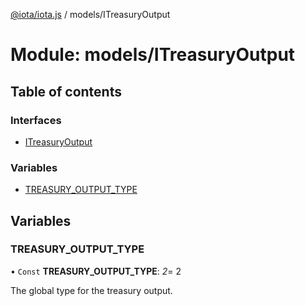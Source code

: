 [@iota/iota.js](../README.md) / models/ITreasuryOutput

# Module: models/ITreasuryOutput

## Table of contents

### Interfaces

- [ITreasuryOutput](../interfaces/models/itreasuryoutput.itreasuryoutput.md)

### Variables

- [TREASURY\_OUTPUT\_TYPE](models_itreasuryoutput.md#treasury_output_type)

## Variables

### TREASURY\_OUTPUT\_TYPE

• `Const` **TREASURY\_OUTPUT\_TYPE**: *2*= 2

The global type for the treasury output.
